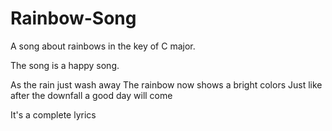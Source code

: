 # Rainbow-Song

A song about rainbows in the key of C major.

The song is a happy song.

As the rain just wash away
The rainbow now shows a bright colors
Just like after the downfall a good day will come

It's a complete lyrics 
